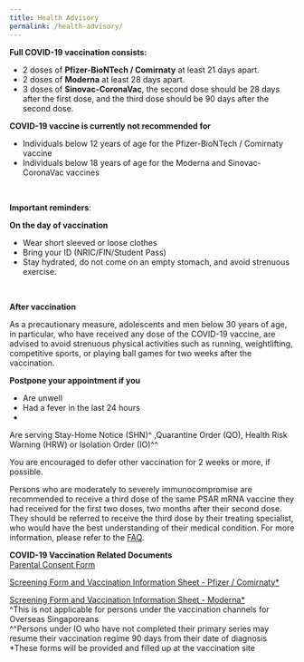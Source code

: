 ```yaml
---
title: Health Advisory
permalink: /health-advisory/
---
```

**Full COVID-19 vaccination consists:**

- 2 doses of **Pfizer-BioNTech / Comirnaty** at least 21 days apart.
- 2 doses of **Moderna**  at least 28 days apart.
- 3 doses of **Sinovac-CoronaVac**, the second dose should be 28 days after the first dose, and the third dose should be 90 days after the second dose.
  <br/>

**COVID-19 vaccine is currently not recommended for**

- Individuals below 12 years of age for the Pfizer-BioNTech / Comirnaty vaccine
- Individuals below 18 years of age for the Moderna and Sinovac-CoronaVac vaccines
<br/>

**Important reminders**:

**On the day of vaccination**

* Wear short sleeved or loose clothes
* Bring your ID (NRIC/FIN/Student Pass)
* Stay hydrated, do not come on an empty stomach, and avoid strenuous exercise.
<br/>

**After vaccination**

As a precautionary measure, adolescents and men below 30 years of age, in particular, who have received any dose of the COVID-19 vaccine, are advised to avoid strenuous physical activities such as running, weightlifting, competitive sports, or playing ball games for two weeks after the vaccination.
 <br/>

**Postpone your appointment if you**

- Are unwell
- Had a fever in the last 24 hours
- 
 Are serving Stay-Home Notice (SHN)^ ,Quarantine Order (QO), Health Risk Warning (HRW) or Isolation Order (IO)^^<br> 
 
 You are encouraged to defer other vaccination for 2 weeks or more, if possible.


Persons who are moderately to severely immunocompromise are recommended to receive a third dose of the same PSAR mRNA vaccine they had received for the first two doses, two months after their second dose.  They should be referred to receive the third dose by their treating specialist, who would have the best understanding of their medical condition. For more information, please refer to the [FAQ](https://www.moh.gov.sg/covid-19/vaccination/faqs---enhanced-primary-series).
 <br/>
 
 **COVID-19 Vaccination Related Documents**<br>
 [Parental Consent Form](https://go.gov.sg/parcf) <br>
 
[Screening Form and Vaccination Information Sheet - Pfizer / Comirnaty*](http://go.gov.sg/visp)<br>

 [Screening Form and Vaccination Information Sheet - Moderna*](https://go.gov.sg/vism)<br>
 ^This is not applicable for persons under the vaccination channels for Overseas Singaporeans<br>
 ^^Persons under IO who have not completed their primary series may resume their vaccination regime 90 days from their date of diagnosis<br>
  *These forms will be provided and filled up at the vaccination site
	
	
	
	
	
	
	